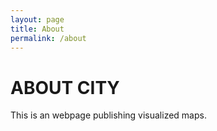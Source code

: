 ```yaml
---
layout: page
title: About
permalink: /about
---
```


# ABOUT CITY

This is an webpage publishing visualized maps.
